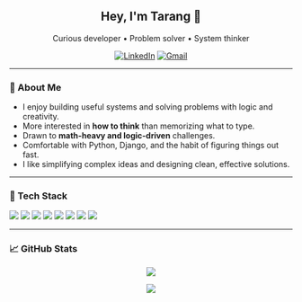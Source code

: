 <h2 align="center">Hey, I'm Tarang 👋</h2>
<p align="center">
  Curious developer • Problem solver • System thinker
</p>

<p align="center">
  <a href="https://www.linkedin.com/in/ahujatarang"><img alt="LinkedIn" src="https://img.shields.io/badge/LinkedIn-0077B5?style=for-the-badge&logo=linkedin&logoColor=white"></a>
  <a href="mailto:ahujatarang.work@gmail.com"><img alt="Gmail" src="https://img.shields.io/badge/Email-D14836?style=for-the-badge&logo=gmail&logoColor=white"></a>
</p>

---

### 🧠 About Me

- I enjoy building useful systems and solving problems with logic and creativity.
- More interested in **how to think** than memorizing what to type.
- Drawn to **math-heavy and logic-driven** challenges.
- Comfortable with Python, Django, and the habit of figuring things out fast.
- I like simplifying complex ideas and designing clean, effective solutions.

---

### 🔧 Tech Stack

<p align="left">
  <img src="https://img.shields.io/badge/Python-3776AB.svg?&style=flat-square&logo=python&logoColor=white"/>
  <img src="https://img.shields.io/badge/Django-092E20?style=flat-square&logo=django&logoColor=white"/>
  <img src="https://img.shields.io/badge/FastAPI-009688?style=flat-square&logo=fastapi&logoColor=white"/>
  <img src="https://img.shields.io/badge/React-20232A?style=flat-square&logo=react&logoColor=61DAFB"/>
  <img src="https://img.shields.io/badge/JavaScript-F7DF1E?style=flat-square&logo=javascript&logoColor=black"/>
  <img src="https://img.shields.io/badge/NumPy-013243?style=flat-square&logo=numpy&logoColor=white"/>
  <img src="https://img.shields.io/badge/Pandas-150458?style=flat-square&logo=pandas&logoColor=white"/>
  <img src="https://img.shields.io/badge/SQLite-003B57?style=flat-square&logo=sqlite&logoColor=white"/>
</p>

---

### 📈 GitHub Stats

<p align="center">
  <img src="https://github-readme-stats.vercel.app/api?username=tarangahuja&show_icons=true&theme=default&hide_title=true" />
</p>
<p align="center">
  <img src="https://github-readme-stats.vercel.app/api/top-langs/?username=tarangahuja&layout=compact&theme=default&hide_title=true&langs_count=6" />
</p>
